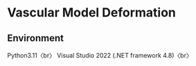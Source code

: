 # Vascular Model Deformation

## Environment
Python3.11〈br〉
Visual Studio 2022 (.NET framework 4.8)〈br〉



